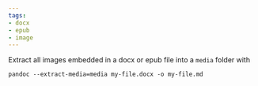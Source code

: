 ```yaml
---
tags:
- docx
- epub
- image
---
```


Extract all images embedded in a docx or epub file into a `media` folder
with

    pandoc --extract-media=media my-file.docx -o my-file.md
